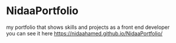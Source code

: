 # NidaaPortfolio
my portfolio that shows skills and projects as a front end developer <br>
you can see it here https://nidaahamed.github.io/NidaaPortfolio/

